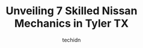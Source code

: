---
layout: ampstory
image: https://images.unsplash.com/photo-1633713368363-2b04dadce462?ixlib=rb-4.0.3&ixid=MnwxMjA3fDB8MHxwaG90by1wYWdlfHx8fGVufDB8fHx8&auto=format&fit=crop&w=640&h=853&q=80
author: techidn
featured: false
description: For top-quality automotive repairs and maintenance, visit the 7 best Nissan Mechanic in Tyler TX, USA. Their reputation for excellence and their dedication to customer satisfaction make them
title: Unveiling 7 Skilled Nissan Mechanics in Tyler TX
cover:
   title: Unveiling 7 Skilled Nissan Mechanics in Tyler TX
   subtitle: Rickpate
   background: https://images.unsplash.com/photo-1633713368363-2b04dadce462?ixlib=rb-4.0.3&ixid=MnwxMjA3fDB8MHxwaG90by1wYWdlfHx8fGVufDB8fHx8&auto=format&fit=crop&w=640&h=853&q=80

pages: 
 - layout: thirds
   top: <h1>#1 Honest-1 Auto Care</h1>
   bottom: "<p>My husband has used Honest 1 for a few years now so when he passed away and my sons car needed an oil change, I knew who to call. The whole car maintenance routine was</p>"
   background: https://www.knot35.com/toplist/wp-content/uploads/2023/06/best-nissan-mechanic-1-in-tyler-tx-1685831210.jpeg
   backgroundblur: true
 - layout: thirds
   top: <h1>#2 Robertson Automotive</h1>
   bottom: "<p>12604 State Hwy 155 S, Tyler, TX 75703, United States</p>"
   background: https://www.knot35.com/toplist/wp-content/uploads/2023/06/best-nissan-mechanic-2-in-tyler-tx-1685831210.jpeg
   cta:
      link: https://www.knot35.com/toplist/unveiling-7-skilled-nissan-mechanics-in-tyler-tx/
      text: Unveiling 7 Skilled Nissan Mechanics in Tyler TX
 - layout: thirds
   top: <h1>#3 S & J Automotive</h1>
   bottom: "<p>3055 E 5th St, Tyler, TX 75701, United States</p>"
   background: https://www.knot35.com/toplist/wp-content/uploads/2023/06/best-nissan-mechanic-3-in-tyler-tx-1685831210.jpeg
   cta:
      link: https://www.knot35.com/toplist/unveiling-7-skilled-nissan-mechanics-in-tyler-tx/
      text: Unveiling 7 Skilled Nissan Mechanics in Tyler TX
 - layout: thirds
   top: <h1>#4 One Stop Auto Center</h1>
   bottom: "<p>1602 W Front St, Tyler, TX 75702, United States</p>"
   background: https://images.unsplash.com/photo-1618556658017-fd9c732d1360?ixlib=rb-4.0.3&ixid=MnwxMjA3fDB8MHxwaG90by1wYWdlfHx8fGVufDB8fHx8&auto=format&fit=crop&w=640&h=853&q=80
   cta:
      link: https://www.knot35.com/toplist/unveiling-7-skilled-nissan-mechanics-in-tyler-tx/
      text: Unveiling 7 Skilled Nissan Mechanics in Tyler TX
 - layout: thirds
   top: <h1>#5 Daniels Auto</h1>
   bottom: "<p>630 E Gentry Pkwy, Tyler, TX 75702, United States</p>"
   background: https://images.unsplash.com/photo-1553949345-eb786bb3f7ba?ixlib=rb-4.0.3&ixid=MnwxMjA3fDB8MHxwaG90by1wYWdlfHx8fGVufDB8fHx8&auto=format&fit=crop&w=640&h=853&q=80
   cta:
      link: https://www.knot35.com/toplist/unveiling-7-skilled-nissan-mechanics-in-tyler-tx/
      text: Unveiling 7 Skilled Nissan Mechanics in Tyler TX
 - layout: thirds
   top: <h1>#6 Raysons Auto & Body</h1>
   bottom: "<p>1326 W Gentry Pkwy, Tyler, TX 75702, United States</p>"
   background: https://images.unsplash.com/photo-1533735380053-eb8d0759b24a?ixlib=rb-4.0.3&ixid=MnwxMjA3fDB8MHxwaG90by1wYWdlfHx8fGVufDB8fHx8&auto=format&fit=crop&w=640&h=853&q=80
   cta:
      link: https://www.knot35.com/toplist/unveiling-7-skilled-nissan-mechanics-in-tyler-tx/
      text: Unveiling 7 Skilled Nissan Mechanics in Tyler TX
 - layout: thirds
   top: <h1>#7 Anderson Automotive</h1>
   bottom: "<p>2025 S SE Loop 323, Tyler, TX 75701, United States</p>"
   background: https://images.unsplash.com/photo-1618005182384-a83a8bd57fbe?ixlib=rb-4.0.3&ixid=MnwxMjA3fDB8MHxwaG90by1wYWdlfHx8fGVufDB8fHx8&auto=format&fit=crop&w=640&h=853&q=80
   cta:
      link: https://www.knot35.com/toplist/unveiling-7-skilled-nissan-mechanics-in-tyler-tx/
      text: Unveiling 7 Skilled Nissan Mechanics in Tyler TX
 - layout: thirds
   middle: Continue reading...
   background: https://images.unsplash.com/photo-1574169208507-84376144848b?ixlib=rb-4.0.3&ixid=MnwxMjA3fDB8MHxwaG90by1wYWdlfHx8fGVufDB8fHx8&auto=format&fit=crop&w=640&h=853&q=80
   cta:
      link: https://www.knot35.com/toplist/unveiling-7-skilled-nissan-mechanics-in-tyler-tx/
      text: Unveiling 7 Skilled Nissan Mechanics in Tyler TX
      
---